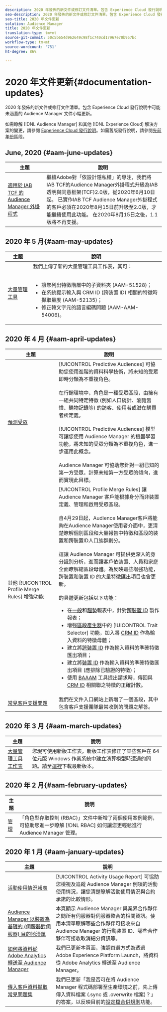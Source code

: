 ```yaml
---
description: 2020 年發佈的新文件或修訂文件清單。包含 Experience Cloud 發行說明中可能未涵蓋的 Audience Manager 文件小幅更新。
seo-description: 2020 年發佈的新文件或修訂文件清單。包含 Experience Cloud 發行說明中可能未涵蓋的 Audience Manager 文件小幅更新。
seo-title: 2020 年文件更新
solution: Audience Manager
title: 2020 年文件更新
translation-type: tm+mt
source-git-commit: 50c5b654d962649c98f1c740cd17967e70b957bc
workflow-type: tm+mt
source-wordcount: '751'
ht-degree: 86%

---
```



# 2020 年文件更新{#documentation-updates}

2020 年發佈的新文件或修訂文件清單。包含 Experience Cloud 發行說明中可能未涵蓋的 Audience Manager 文件小幅更新。

如需瞭解 [!DNL Audience Manager] 和其他 [!DNL Experience Cloud] 解決方案的變更，請參閱 [Experience Cloud 發行說明](https://docs.adobe.com/content/help/zh-Hant/release-notes/experience-cloud/current.html)。如需舊版發行說明，請參閱[先前年份](../docs-updates/docs-2019.md)區段。

## June, 2020 {#aam-june-updates}

| 主題 | 說明 |
|---- |----|
| [適用於 IAB TCF 的 Audience Manager 外掛程式 ](../overview/data-security-and-privacy/aam-iab-plugin.md) | 繼續Adobe對「依設計隱私權」的專注，我們將IAB TCF的Audience Manager外掛程式升級為IAB透明與同意框架(TCF)2.0版，從2020年6月10日起。 已實作IAB TCF Audience Manager外掛程式的客戶必須在2020年8月15日前升級至2.0版，才能繼續使用此功能。 在2020年8月15日之後，1.1版將不再支援。 |

## 2020 年 5 月{#aam-may-updates}

| 主題 | 說明 |
|---- |----|
| [大量管理工具](/help/using/reference/bulk-management-tools/bulk-management-intro.md) | 我們上傳了新的大量管理工具工作表，其可：<br><br><ul><li>讓您列出特徵階層中的子資料夾 (AAM-51528)；</li><li>在系統提示輸入與 CRM ID (跨裝置 ID) 相關的特徵時擷取量度 (AAM-52135)；</li><li>修正韓文字元的語言編碼問題 (AAM-AAM-54006)。</li></ul> |

## 2020 年 4 月 {#aam-april-updates}

| 主題 | 說明 |
|---- |----|
| [預測受眾](../features/algorithmic-models/predictive-audiences.md) | [!UICONTROL Predictive Audiences] 可協助您使用進階的資料科學技術，將未知的受眾即時分類為不重複角色。<br><br> 在行銷環境中，角色是一種受眾區段，由擁有一組共同特定特徵 (例如人口統計、瀏覽習慣、購物記錄等) 的訪客、使用者或潛在購買者所定義。<br><br>[!UICONTROL Predictive Audiences] 模型可讓您使用 Audience Manager 的機器學習功能，將未知的受眾分類為不重複角色，進一步運用此概念。<br><br>Audience Manager 可協助您針對一組已知的第一方受眾，計算未知第一方受眾的傾向，進而實現此目標。 |
| 其他 [!UICONTROL Profile Merge Rules] 增強功能 | [!UICONTROL Profile Merge Rules] 讓 Audience Manager 客戶能根據身分而非裝置定義、管理和啟用受眾區段。<br><br> 自4月29日起，Audience Manager客戶將能夠在Audience Manager使用者介面中，更清楚瞭解個別區段和大量報告中特徵和區段的裝置和跨裝置ID人口族群劃分。 <br><br> 這讓 Audience Manager 可提供更深入的身分識別分析，進而讓客戶依裝置、人員和家庭全面瞭解總區段母體。為反映這些增強功能，跨裝置和裝置 ID 的大量特徵匯出項目也會更新。<br><br> 的具體更新包括以下功能： <ul><li>在[一般](../reporting/general-reports.md)和[趨勢](../reporting/trend-reports.md)報表中，針對[跨裝置 ID](../reference/ids-in-aam.md) 製作報表；</li><li>增強[區段產生器](../features/segments/segment-builder.md)中的 [!UICONTROL Trait Selector] 功能，加入將 [CRM ID](../reference/ids-in-aam.md) 作為輸入資料的特徵母體；</li><li>建立將[跨裝置 ID](../reference/ids-in-aam.md) 作為輸入資料的準確特徵匯出項目；</li><li>建立將[裝置 ID](../reference/ids-in-aam.md) 作為輸入資料的準確特徵匯出項目 (應排除已驗證的特徵)；</li><li>使用 [BAAAM](../reference/bulk-management-tools/bulk-management-intro.md) 工具提出請求時，傳回與 [CRM ID](../reference/ids-in-aam.md) 相關聯之特徵的正確計數。</li></ul> |
| [常見客戶支援問題](../support-issues/support-issues-overview.md) | 我們在文件入口網站上新增了一個區段，其中包含客戶支援團隊最常收到的問題之解答。 |

## 2020 年 3 月 {#aam-march-updates}

| 主題 | 說明 |
|---- |----|
| [大量管理工具工作表](../reference/bulk-management-tools/bulk-management-intro.md) | 您現可使用新版工作表，新版工作表修正了某些客戶在 64 位元版 Windows 作業系統中建立演算模型時遭遇的問題。請至[這裡](../reference/bulk-management-tools/assets/BAAAM_V2_20200311.xlsm)下載最新版本。 |

## 2020 年 2 月{#aam-february-updates}

| 主題 | 說明 |
|---- |----|
| [管理](../features/administration/administration-overview.md#use-cases) | 「角色型存取控制 (RBAC)」文件中新增了兩個使用案例範例，可協助您進一步瞭解 [!DNL RBAC] 如何讓您更輕鬆進行 Audience Manager 管理。 |

## 2020 年 1 月 {#aam-january-updates}

| 主題 | 說明 |
|--- |----|
| [活動使用情況報表](../features/administration/activity-usage-reporting.md) | [!UICONTROL Activity Usage Report] 可協助您檢視及追蹤 Audience Manager 例項的活動使用情況，讓您清楚瞭解活動使用情況與合約承諾的比較情形。 |
| [Audience Manager 以裝置為基礎的 (伺服器對伺服器) 目的地清單](/help/using/features/destinations/device-based-destinations-list.md) | 本頁顯示 Audience Manager 與業界合作夥伴之間所有伺服器對伺服器整合的相關資訊。使用本清單瞭解哪些合作夥伴可接收來自 Audience Manager 的行動裝置 ID、哪些合作夥伴可接收取消細分資訊等。 |
| [如何將資料從 Adobe Analytics 轉送至 Audience Manager](../integration/integration-other-solutions/audience-management-module.md) | 我們已更新本頁面，強調首選方式為透過 Adobe Experience Platform Launch，將資料從 Adobe Analytics 轉送至 Audience Manager。 |
| [傳入客戶資料擷取常見問題集](/help/using/faq/faq-inbound-data-ingestion.md) | 我們已更新「我是否可在將 Audience Manager 程式碼部署至生產環境之前，先上傳傳入資料檔案 (.sync 或 .overwrite 檔案)？」的答案，以反映目前的[設定檔合併規則](/help/using/features/profile-merge-rules/merge-rule-targeting-options.md)功能。 |
